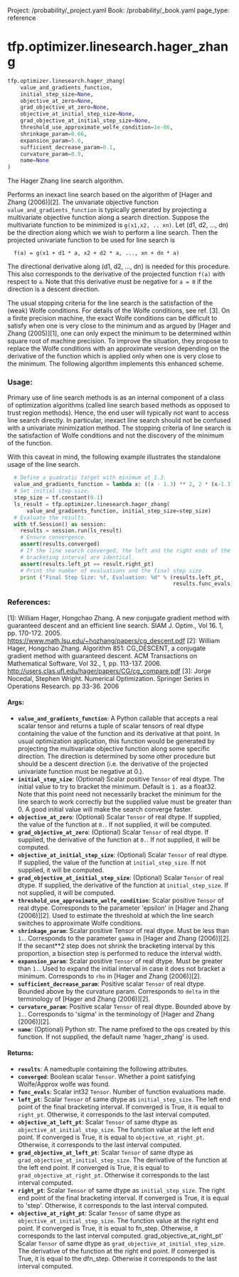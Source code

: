 Project: /probability/_project.yaml
Book: /probability/_book.yaml
page_type: reference
<div itemscope itemtype="http://developers.google.com/ReferenceObject">
<meta itemprop="name" content="tfp.optimizer.linesearch.hager_zhang" />
</div>

# tfp.optimizer.linesearch.hager_zhang

``` python
tfp.optimizer.linesearch.hager_zhang(
    value_and_gradients_function,
    initial_step_size=None,
    objective_at_zero=None,
    grad_objective_at_zero=None,
    objective_at_initial_step_size=None,
    grad_objective_at_initial_step_size=None,
    threshold_use_approximate_wolfe_condition=1e-06,
    shrinkage_param=0.66,
    expansion_param=5.0,
    sufficient_decrease_param=0.1,
    curvature_param=0.9,
    name=None
)
```

The Hager Zhang line search algorithm.

Performs an inexact line search based on the algorithm of
[Hager and Zhang (2006)][2].
The univariate objective function `value_and_gradients_function` is typically
generated by projecting
a multivariate objective function along a search direction. Suppose the
multivariate function to be minimized is `g(x1,x2, .. xn)`. Let
(d1, d2, ..., dn) be the direction along which we wish to perform a line
search. Then the projected univariate function to be used for line search is

```None
  f(a) = g(x1 + d1 * a, x2 + d2 * a, ..., xn + dn * a)
```

The directional derivative along (d1, d2, ..., dn) is needed for this
procedure. This also corresponds to the derivative of the projected function
`f(a)` with respect to `a`. Note that this derivative must be negative for
`a = 0` if the direction is a descent direction.

The usual stopping criteria for the line search is the satisfaction of the
(weak) Wolfe conditions. For details of the Wolfe conditions, see
ref. [3]. On a finite precision machine, the exact Wolfe conditions can
be difficult to satisfy when one is very close to the minimum and as argued
by [Hager and Zhang (2005)][1], one can only expect the minimum to be
determined within square root of machine precision. To improve the situation,
they propose to replace the Wolfe conditions with an approximate version
depending on the derivative of the function which is applied only when one
is very close to the minimum. The following algorithm implements this
enhanced scheme.

### Usage:

Primary use of line search methods is as an internal component of a class of
optimization algorithms (called line search based methods as opposed to
trust region methods). Hence, the end user will typically not want to access
line search directly. In particular, inexact line search should not be
confused with a univariate minimization method. The stopping criteria of line
search is the satisfaction of Wolfe conditions and not the discovery of the
minimum of the function.

With this caveat in mind, the following example illustrates the standalone
usage of the line search.

```python
  # Define a quadratic target with minimum at 1.3.
  value_and_gradients_function = lambda x: ((x - 1.3) ** 2, 2 * (x-1.3))
  # Set initial step size.
  step_size = tf.constant(0.1)
  ls_result = tfp.optimizer.linesearch.hager_zhang(
      value_and_gradients_function, initial_step_size=step_size)
  # Evaluate the results.
  with tf.Session() as session:
    results = session.run(ls_result)
    # Ensure convergence.
    assert(results.converged)
    # If the line search converged, the left and the right ends of the
    # bracketing interval are identical.
    assert(results.left_pt == result.right_pt)
    # Print the number of evaluations and the final step size.
    print ("Final Step Size: %f, Evaluation: %d" % (results.left_pt,
                                                    results.func_evals))
```

### References:
[1]: William Hager, Hongchao Zhang. A new conjugate gradient method with
  guaranteed descent and an efficient line search. SIAM J. Optim., Vol 16. 1,
  pp. 170-172. 2005.
  https://www.math.lsu.edu/~hozhang/papers/cg_descent.pdf
[2]: William Hager, Hongchao Zhang. Algorithm 851: CG_DESCENT, a conjugate
  gradient method with guaranteed descent. ACM Transactions on Mathematical
  Software, Vol 32., 1, pp. 113-137. 2006.
  http://users.clas.ufl.edu/hager/papers/CG/cg_compare.pdf
[3]: Jorge Nocedal, Stephen Wright. Numerical Optimization. Springer Series in
  Operations Research. pp 33-36. 2006

#### Args:

* <b>`value_and_gradients_function`</b>: A Python callable that accepts a real scalar
    tensor and returns a tuple of scalar tensors of real dtype containing
    the value of the function and its derivative at that point.
    In usual optimization application, this function would be generated by
    projecting the multivariate objective function along some specific
    direction. The direction is determined by some other procedure but should
    be a descent direction (i.e. the derivative of the projected univariate
    function must be negative at 0.).
* <b>`initial_step_size`</b>: (Optional) Scalar positive `Tensor` of real dtype. The
    initial value to try to bracket the minimum. Default is `1.` as a float32.
    Note that this point need not necessarily bracket the minimum for the line
    search to work correctly but the supplied value must be greater than
    0. A good initial value will make the search converge faster.
* <b>`objective_at_zero`</b>: (Optional) Scalar `Tensor` of real dtype. If supplied,
    the value of the function at `0.`. If not supplied, it will be computed.
* <b>`grad_objective_at_zero`</b>: (Optional) Scalar `Tensor` of real dtype. If
    supplied, the derivative of the  function at `0.`. If not supplied, it
    will be computed.
* <b>`objective_at_initial_step_size`</b>: (Optional) Scalar `Tensor` of real dtype.
    If supplied, the value of the function at `initial_step_size`.
    If not supplied, it will be computed.
* <b>`grad_objective_at_initial_step_size`</b>: (Optional) Scalar `Tensor` of real
    dtype. If supplied, the derivative of the  function at
    `initial_step_size`. If not supplied, it will be computed.
* <b>`threshold_use_approximate_wolfe_condition`</b>: Scalar positive `Tensor`
    of real dtype. Corresponds to the parameter 'epsilon' in
    [Hager and Zhang (2006)][2]. Used to estimate the
    threshold at which the line search switches to approximate Wolfe
    conditions.
* <b>`shrinkage_param`</b>: Scalar positive Tensor of real dtype. Must be less than
    `1.`. Corresponds to the parameter `gamma` in
    [Hager and Zhang (2006)][2].
    If the secant**2 step does not shrink the bracketing interval by this
    proportion, a bisection step is performed to reduce the interval width.
* <b>`expansion_param`</b>: Scalar positive `Tensor` of real dtype. Must be greater
    than `1.`. Used to expand the initial interval in case it does not bracket
    a minimum. Corresponds to `rho` in [Hager and Zhang (2006)][2].
* <b>`sufficient_decrease_param`</b>: Positive scalar `Tensor` of real dtype.
    Bounded above by the curvature param. Corresponds to `delta` in the
    terminology of [Hager and Zhang (2006)][2].
* <b>`curvature_param`</b>: Positive scalar `Tensor` of real dtype. Bounded above
    by `1.`. Corresponds to 'sigma' in the terminology of
    [Hager and Zhang (2006)][2].
* <b>`name`</b>: (Optional) Python str. The name prefixed to the ops created by this
    function. If not supplied, the default name 'hager_zhang' is used.


#### Returns:

* <b>`results`</b>: A namedtuple containing the following attributes.
* <b>`converged`</b>: Boolean scalar `Tensor`. Whether a point satisfying
      Wolfe/Approx wolfe was found.
* <b>`func_evals`</b>: Scalar int32 `Tensor`. Number of function evaluations made.
* <b>`left_pt`</b>: Scalar `Tensor` of same dtype as `initial_step_size`. The
      left end point of the final bracketing interval. If converged is True,
      it is equal to `right_pt`. Otherwise, it corresponds to the last
      interval computed.
* <b>`objective_at_left_pt`</b>: Scalar `Tensor` of same dtype as
      `objective_at_initial_step_size`. The function value at the left
      end point. If converged is True, it is equal to `objective_at_right_pt`.
      Otherwise, it corresponds to the last interval computed.
* <b>`grad_objective_at_left_pt`</b>: Scalar `Tensor` of same dtype as
      `grad_objective_at_initial_step_size`. The derivative of the function
      at the left end point. If converged is True,
      it is equal to `grad_objective_at_right_pt`. Otherwise it
      corresponds to the last interval computed.
* <b>`right_pt`</b>: Scalar `Tensor` of same dtype as `initial_step_size`.
      The right end point of the final bracketing interval.
      If converged is True, it is equal to 'step'. Otherwise,
      it corresponds to the last interval computed.
* <b>`objective_at_right_pt`</b>: Scalar `Tensor` of same dtype as
      `objective_at_initial_step_size`.
      The function value at the right end point. If converged is True, it
      is equal to fn_step. Otherwise, it corresponds to the last
      interval computed.
    grad_objective_at_right_pt'  Scalar `Tensor` of same dtype as
      `grad_objective_at_initial_step_size`.
      The derivative of the function at the right end point.
      If converged is True, it is equal to the dfn_step.
      Otherwise it corresponds to the last interval computed.

